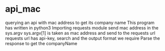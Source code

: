 # api_mac
querying an api with mac address to get its company name
This program has written in python3
Importing requests module
send mac address in the sys.argv
sys.argv[1] is taken as mac address and send to the requests url
requests url has api-key, search and the output format we require
Parse the response to get the companyName
